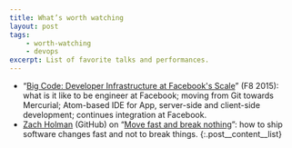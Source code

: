 ```yaml
---
title: What’s worth watching
layout: post
tags:
    - worth-watching
    - devops
excerpt: List of favorite talks and performances.
---
```


- “[Big Code: Developer Infrastructure at Facebook's Scale](https://www.youtube.com/watch?v=X0VH78ye4yY)” (F8 2015): what is it like to be engineer at Facebook; moving from Git towards Mercurial; Atom-based IDE for App, server-side and client-side development; continues integration at Facebook.
- [Zach Holman](https://twitter.com/holman) (GitHub) on “[Move fast and break nothing](http://www.bbc.co.uk/academy/technology/article/art20150206154333467)”: how to ship software changes fast and not to break things.
{:.post__content__list}
